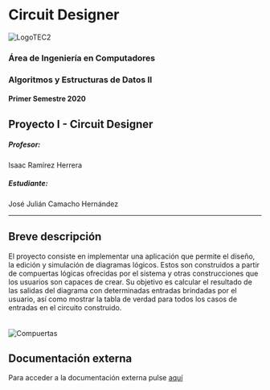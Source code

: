 # Circuit Designer

![LogoTEC2](https://user-images.githubusercontent.com/48873181/65214107-f21c3e00-da65-11e9-836d-633f34a777c4.png)

### Área de Ingeniería en Computadores  
### Algoritmos y Estructuras de Datos II  
#### Primer Semestre 2020  


## Proyecto I - Circuit Designer

##### Profesor: 
Isaac Ramírez Herrera    
##### Estudiante:  
José Julián Camacho Hernández     

----

## Breve descripción  
El proyecto consiste en implementar una aplicación que permite el diseño, la edición y simulación de diagramas lógicos. Estos son construidos a partir de compuertas lógicas ofrecidas por el sistema y otras construcciones que los usuarios son capaces de crear. Su objetivo es calcular el resultado de las salidas del diagrama con determinadas entradas brindadas por el usuario, así como mostrar la tabla de verdad para todos los casos de entradas en el circuito construido.  
\
\
![Compuertas](https://user-images.githubusercontent.com/48873181/65367362-9977ad00-dbed-11e9-85d1-bef2a3e1ed4b.png)

## Documentación externa
Para acceder a la documentación externa pulse [aquí](https://github.com/JulianCamacho/Circuit-Designer/wiki)

